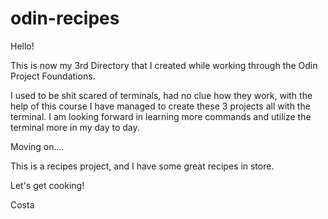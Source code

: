 # odin-recipes
Hello! 

This is now my 3rd Directory that I created while working through the Odin Project Foundations. 

I used to be shit scared of terminals, had no clue how they work, with the help of this course I have managed to create these 3 projects all with the terminal. I am looking forward in learning more commands and utilize the terminal more in my day to day. 

Moving on....

This is a recipes project, and I have some great recipes in store.

Let's get cooking! 

Costa